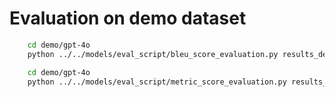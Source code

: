 # Evaluation on demo dataset


```bash
    cd demo/gpt-4o
    python ../../models/eval_script/bleu_score_evaluation.py results_demo.json
```




```bash
    cd demo/gpt-4o
    python ../../models/eval_script/metric_score_evaluation.py results_demo.json
```


